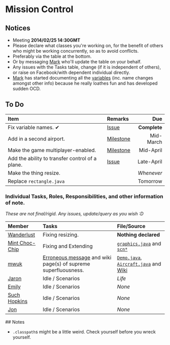 Mission Control
========

## Notices

* Meeting __2014/02/25 14:30GMT__
* Please declare what classes you're working on, for the benefit of others who might be working concurrently, so as to avoid conflicts.
 * Preferably via the table at the bottom.
 * Or by messaging [Mark](http://github.com/MWUK) who'll update the table on your behalf.
* Any issues with the Tasks table, change (if it is independent of others), or raise on Facebook/with dependent individual directly.
* [Mark](https://github.com/MWUK) has started documenting all the [variables](https://github.com/MWUK/Fly-Hard/wiki/Variables) (inc. name changes amongst other info) because he really loathes fun and has developed sudden OCD.

## To Do

| Item | Remarks | Due |
|:-----|:--------|----:|
| Fix variable names. ✔ | [Issue](https://github.com/mwuk/fly-hard/issues/2) | __Complete__ |
| Add in a second airport. | [Milestone](https://github.com/MWUK/Fly-Hard/issues?milestone=2&page=1&sort=created&state=open) | Mid-March |
| Make the game multiplayer-enabled. | [Milestone](https://github.com/MWUK/Fly-Hard/issues?direction=asc&milestone=3&page=1&sort=created&state=open)| Mid-April |
| Add the ability to transfer control of a plane. | [Issue](https://github.com/MWUK/Fly-Hard/issues/5) | Late-April |
| Make the thing resize. |  | _Whenever_ |
| Replace `rectangle.java` | | Tomorrow |

### Individual Tasks, Roles, Responsibilities, and other information of note.

_These are not final/rigid. Any issues, update/query as you wish :D_

| Member | Tasks | File/Source |
|:-------|:-----|:------------|
| [Wanderlust](http://github.com/a-random-oracle) | Fixing resizing. | __Nothing declared__ |
| [Mint Choc-Chip](http://github.com/RMCKirby) | Fixing and Extending | [`graphics.java`](https://github.com/MWUK/Fly-Hard/blob/master/BTC/src/lib/jog/graphics.java) and [`scn*`](https://github.com/MWUK/Fly-Hard/tree/master/BTC/src/scn) |
| [mwuk](http://github.com/MWUK) | [Erroneous message](https://github.com/mwuk/fly-hard/issues/7) and wiki page(s) of supreme superfluousness.  | [`Demo.java`](https://github.com/MWUK/Fly-Hard/blob/master/BTC/src/scn/Demo.java), [`Aircraft.java`](https://github.com/MWUK/Fly-Hard/blob/master/BTC/src/scn/Aircraft.java) and [Wiki](https://github.com/MWUK/Fly-Hard/wiki/) |
| [Jaron](http://github.com/JaronAli) | Idle / Scenarios | _Life_ |
| [Emily](http://github.com/Emily-Hall) | Idle / Scenarios | _None_ |
| [Such Hopkins](http://github.com/Salvner) | Idle / Scenarios | _None_ |
| [Jon](http://github.com/Lixquid) | Idle / Scenarios | _None_ |

## Notes

* `.classpath`s might be a little weird. Check yourself before you wreck yourself.
